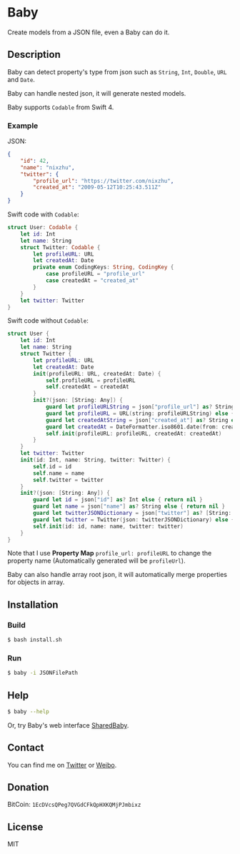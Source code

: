 # Baby

Create models from a JSON file, even a Baby can do it.

## Description

Baby can detect property's type from json such as `String`, `Int`, `Double`, `URL` and `Date`.

Baby can handle nested json, it will generate nested models.

Baby supports `Codable` from Swift 4.

### Example

JSON:

``` json
{
    "id": 42,
    "name": "nixzhu",
    "twitter": {
        "profile_url": "https://twitter.com/nixzhu",
        "created_at": "2009-05-12T10:25:43.511Z"
    }
}
```

Swift code with `Codable`:

``` swift
struct User: Codable {
    let id: Int
    let name: String
    struct Twitter: Codable {
        let profileURL: URL
        let createdAt: Date
        private enum CodingKeys: String, CodingKey {
            case profileURL = "profile_url"
            case createdAt = "created_at"
        }
    }
    let twitter: Twitter
}
```

Swift code without `Codable`:

``` swift
struct User {
    let id: Int
    let name: String
    struct Twitter {
        let profileURL: URL
        let createdAt: Date
        init(profileURL: URL, createdAt: Date) {
            self.profileURL = profileURL
            self.createdAt = createdAt
        }
        init?(json: [String: Any]) {
            guard let profileURLString = json["profile_url"] as? String else { return nil }
            guard let profileURL = URL(string: profileURLString) else { return nil }
            guard let createdAtString = json["created_at"] as? String else { return nil }
            guard let createdAt = DateFormatter.iso8601.date(from: createdAtString) else { return nil }
            self.init(profileURL: profileURL, createdAt: createdAt)
        }
    }
    let twitter: Twitter
    init(id: Int, name: String, twitter: Twitter) {
        self.id = id
        self.name = name
        self.twitter = twitter
    }
    init?(json: [String: Any]) {
        guard let id = json["id"] as? Int else { return nil }
        guard let name = json["name"] as? String else { return nil }
        guard let twitterJSONDictionary = json["twitter"] as? [String: Any] else { return nil }
        guard let twitter = Twitter(json: twitterJSONDictionary) else { return nil }
        self.init(id: id, name: name, twitter: twitter)
    }
}
```

Note that I use **Property Map** `profile_url: profileURL` to change the property name (Automatically generated will be `profileUrl`).

Baby can also handle array root json, it will automatically merge properties for objects in array.

## Installation

### Build

```bash
$ bash install.sh
```

### Run

``` bash
$ baby -i JSONFilePath
```

## Help

``` bash
$ baby --help
```

Or, try Baby's web interface [SharedBaby](https://github.com/nixzhu/SharedBaby).

## Contact

You can find me on [Twitter](https://twitter.com/nixzhu) or [Weibo](https://weibo.com/nixzhu).

## Donation

BitCoin: `1EcDVcsQPeg7QVGdCFkQpHXKQMjPJmbixz`

## License

MIT
